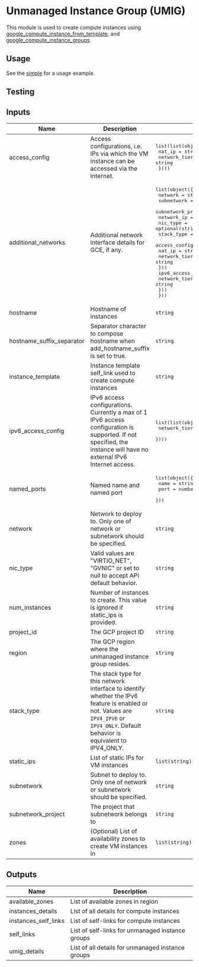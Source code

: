 # Unmanaged Instance Group (UMIG)

This module is used to create compute instances using
[google_compute_instance_from_template](https://www.terraform.io/docs/providers/google/r/compute_instance_from_template), and [google_compute_instance_groups](https://www.terraform.io/docs/providers/google/r/compute_instance_group).

## Usage

See the [simple](https://github.com/terraform-google-modules/terraform-google-vm/tree/master/examples/umig/simple) for a usage example.

## Testing


<!-- BEGINNING OF PRE-COMMIT-TERRAFORM DOCS HOOK -->
## Inputs

| Name | Description | Type | Default | Required |
|------|-------------|------|---------|:--------:|
| access\_config | Access configurations, i.e. IPs via which the VM instance can be accessed via the Internet. | <pre>list(list(object({<br>    nat_ip       = string<br>    network_tier = string<br>  })))</pre> | `[]` | no |
| additional\_networks | Additional network interface details for GCE, if any. | <pre>list(object({<br>    network            = string<br>    subnetwork         = string<br>    subnetwork_project = string<br>    network_ip         = string<br>    nic_type           = optional(string, null)<br>    stack_type         = optional(string, null)<br>    access_config = list(object({<br>      nat_ip       = string<br>      network_tier = string<br>    }))<br>    ipv6_access_config = list(object({<br>      network_tier = string<br>    }))<br>  }))</pre> | `[]` | no |
| hostname | Hostname of instances | `string` | `""` | no |
| hostname\_suffix\_separator | Separator character to compose hostname when add\_hostname\_suffix is set to true. | `string` | `"-"` | no |
| instance\_template | Instance template self\_link used to create compute instances | `string` | n/a | yes |
| ipv6\_access\_config | IPv6 access configurations. Currently a max of 1 IPv6 access configuration is supported. If not specified, the instance will have no external IPv6 Internet access. | <pre>list(list(object({<br>    network_tier = string<br>  })))</pre> | `[]` | no |
| named\_ports | Named name and named port | <pre>list(object({<br>    name = string<br>    port = number<br>  }))</pre> | `[]` | no |
| network | Network to deploy to. Only one of network or subnetwork should be specified. | `string` | `""` | no |
| nic\_type | Valid values are "VIRTIO\_NET", "GVNIC" or set to null to accept API default behavior. | `string` | `null` | no |
| num\_instances | Number of instances to create. This value is ignored if static\_ips is provided. | `string` | `"1"` | no |
| project\_id | The GCP project ID | `string` | `null` | no |
| region | The GCP region where the unmanaged instance group resides. | `string` | n/a | yes |
| stack\_type | The stack type for this network interface to identify whether the IPv6 feature is enabled or not. Values are `IPV4_IPV6` or `IPV4_ONLY`. Default behavior is equivalent to IPV4\_ONLY. | `string` | `null` | no |
| static\_ips | List of static IPs for VM instances | `list(string)` | `[]` | no |
| subnetwork | Subnet to deploy to. Only one of network or subnetwork should be specified. | `string` | `""` | no |
| subnetwork\_project | The project that subnetwork belongs to | `string` | `""` | no |
| zones | (Optional) List of availability zones to create VM instances in | `list(string)` | `[]` | no |

## Outputs

| Name | Description |
|------|-------------|
| available\_zones | List of available zones in region |
| instances\_details | List of all details for compute instances |
| instances\_self\_links | List of self-links for compute instances |
| self\_links | List of self-links for unmanaged instance groups |
| umig\_details | List of all details for unmanaged instance groups |

<!-- END OF PRE-COMMIT-TERRAFORM DOCS HOOK -->
